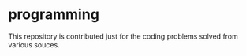 # programming
This repository is contributed just for the coding problems solved from various souces.
